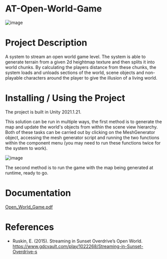 # AT-Open-World-Game

![image](https://user-images.githubusercontent.com/55785328/161006658-66cbf2fa-aa58-4505-be10-917fe3b08848.png)

# Project Description

A system to stream an open world game level. The system is able to generate terrain from a given 2d heightmap texture and then splits it into world chunks. By calculating the players distance from these chunks, the system loads and unloads sections of the world, scene objects and non-playable characters around the player to give the illusion of a living world.

# Installing / Using the Project
The project is built in Unity 2021.1.21.

This solution can be run in multiple ways, the first method is to generate the map and update the world's objects from within the scene view hierarchy. Both of these tasks can be carried out by clicking on the MeshGenerator object, accessing the mesh generator script and running the two functions within the component menu (you may need to run these functions twice for the system to work).

![image](https://user-images.githubusercontent.com/55785328/161006925-dba67a14-e0bc-4210-9ffa-81ec69f58104.png)

The second method is to run the game with the map being generated at runtime, ready to go.

# Documentation
[Open_World_Game.pdf](https://github.com/Ahillman2000/AT-Open-World-Game/files/10372709/Open_World_Game.pdf)

# References
- Ruskin, E. (2015). Streaming in Sunset Overdrive’s Open World. https://www.gdcvault.com/play/1022268/Streaming-in-Sunset-Overdrive-s
